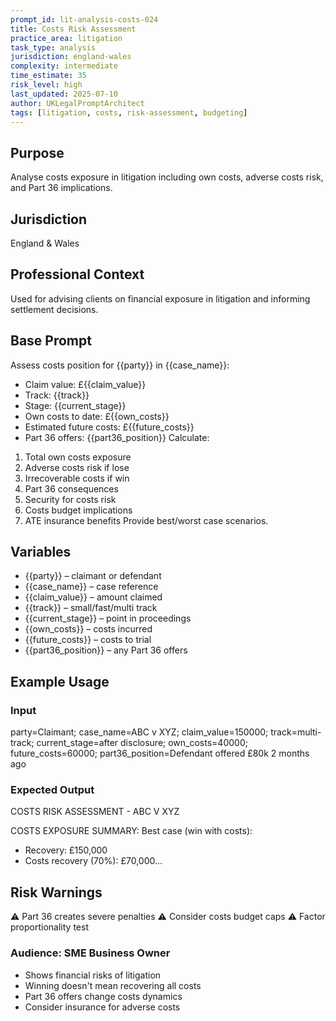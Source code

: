 ```yaml
---
prompt_id: lit-analysis-costs-024
title: Costs Risk Assessment
practice_area: litigation
task_type: analysis
jurisdiction: england-wales
complexity: intermediate
time_estimate: 35
risk_level: high
last_updated: 2025-07-10
author: UKLegalPromptArchitect
tags: [litigation, costs, risk-assessment, budgeting]
---
```


## Purpose
Analyse costs exposure in litigation including own costs, adverse costs risk, and Part 36 implications.

## Jurisdiction
England & Wales

## Professional Context
Used for advising clients on financial exposure in litigation and informing settlement decisions.

## Base Prompt
Assess costs position for {{party}} in {{case_name}}:
- Claim value: £{{claim_value}}
- Track: {{track}}
- Stage: {{current_stage}}
- Own costs to date: £{{own_costs}}
- Estimated future costs: £{{future_costs}}
- Part 36 offers: {{part36_position}}
Calculate:
1. Total own costs exposure
2. Adverse costs risk if lose
3. Irrecoverable costs if win
4. Part 36 consequences
5. Security for costs risk
6. Costs budget implications
7. ATE insurance benefits
Provide best/worst case scenarios.

## Variables
- {{party}} – claimant or defendant
- {{case_name}} – case reference
- {{claim_value}} – amount claimed
- {{track}} – small/fast/multi track
- {{current_stage}} – point in proceedings
- {{own_costs}} – costs incurred
- {{future_costs}} – costs to trial
- {{part36_position}} – any Part 36 offers

## Example Usage
### Input
party=Claimant; case_name=ABC v XYZ; claim_value=150000; track=multi-track; current_stage=after disclosure; own_costs=40000; future_costs=60000; part36_position=Defendant offered £80k 2 months ago

### Expected Output
COSTS RISK ASSESSMENT - ABC V XYZ

COSTS EXPOSURE SUMMARY:
Best case (win with costs):
- Recovery: £150,000
- Costs recovery (70%): £70,000...

## Risk Warnings
⚠️ Part 36 creates severe penalties
⚠️ Consider costs budget caps
⚠️ Factor proportionality test

### Audience: SME Business Owner
- Shows financial risks of litigation
- Winning doesn't mean recovering all costs
- Part 36 offers change costs dynamics
- Consider insurance for adverse costs
